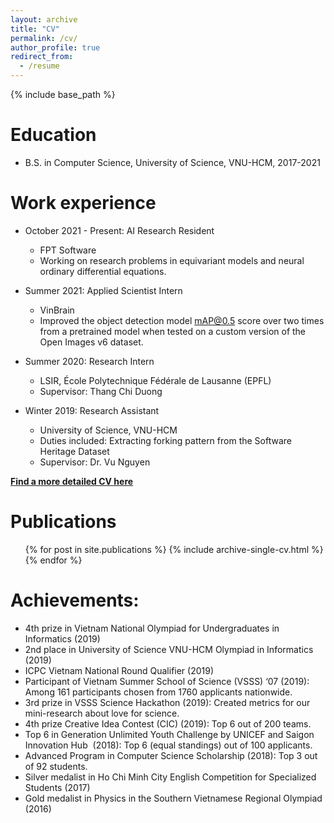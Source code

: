```yaml
---
layout: archive
title: "CV"
permalink: /cv/
author_profile: true
redirect_from:
  - /resume
---
```


{% include base_path %}

Education
======
* B.S. in Computer Science, University of Science, VNU-HCM, 2017-2021

Work experience
======
* October 2021 - Present: AI Research Resident
  * FPT Software
  * Working on research problems in equivariant models and neural ordinary differential equations.

* Summer 2021: Applied Scientist Intern
  * VinBrain
  * Improved the object detection model mAP@0.5 score over two times from a pretrained model when tested on a custom version of the Open Images v6 dataset.


* Summer 2020: Research Intern
  * LSIR, École Polytechnique Fédérale de Lausanne (EPFL)
  <!-- * Duties included: Tagging issues -->
  * Supervisor: Thang Chi Duong

* Winter 2019: Research Assistant
  * University of Science, VNU-HCM
  * Duties included: Extracting forking pattern from the Software Heritage Dataset
  * Supervisor: Dr. Vu Nguyen

<!-- Skills
======
* Skill 1
* Skill 2
  * Sub-skill 2.1
  * Sub-skill 2.2
  * Sub-skill 2.3
* Skill 3 -->

**[Find a more detailed CV here](http://huunghia160799.github.io/files/CV.pdf)**

Publications
======
  <ul>{% for post in site.publications %}
    {% include archive-single-cv.html %}
  {% endfor %}</ul>

Achievements:
======
- 4th prize in Vietnam National Olympiad for Undergraduates in Informatics (2019)
- 2nd place in University of Science VNU-HCM Olympiad in Informatics (2019)
- ICPC Vietnam National Round Qualifier (2019)
- Participant of Vietnam Summer School of Science (VSSS) ‘07 (2019): Among 161 participants chosen from 1760 applicants nationwide.
- 3rd prize in VSSS Science Hackathon (2019): Created metrics for our mini-research about love for science.
- 4th prize Creative Idea Contest (CIC) (2019): Top 6 out of 200 teams.
- Top 6 in Generation Unlimited Youth Challenge by UNICEF and Saigon Innovation Hub  (2018): Top 6 (equal standings) out of 100 applicants.
- Advanced Program in Computer Science Scholarship (2018): Top 3 out of 92 students.
- Silver medalist in Ho Chi Minh City English Competition for Specialized Students (2017)
- Gold medalist in Physics in the Southern Vietnamese Regional Olympiad  (2016)

<!-- Talks
======
  <ul>{% for post in site.talks %}
    {% include archive-single-talk-cv.html %}
  {% endfor %}</ul> -->
  
<!-- Teaching
======
  <ul>{% for post in site.teaching %}
    {% include archive-single-cv.html %}
  {% endfor %}</ul> -->
  
<!-- Service and leadership
======
* Currently signed in to 43 different slack teams -->
